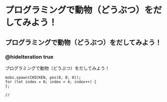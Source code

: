 # プログラミングで動物（どうぶつ）をだしてみよう！
## プログラミングで動物（どうぶつ）をだしてみよう！
### @hideIteration true
プログラミングで動物（どうぶつ）をだしてみよう！

```ghost
mobs.spawn(CHICKEN, pos(0, 0, 0));
for (let index = 0; index < 4; index++) {
};
```

```template
//
```
